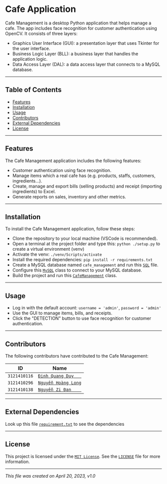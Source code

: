 # Cafe Application
Cafe Management is a desktop Python application that helps manage a cafe.
The app includes face recognition for customer authentication using OpenCV.
It consists of three layers:<br>
- Graphics User Interface (GUI): a presentation layer that uses Tkinter for the user interface.
- Business Logic Layer (BLL): a business layer that handles the application logic.
- Data Access Layer (DAL): a data access layer that connects to a MySQL database.

___

## Table of Contents
- [Features](#features)
- [Installation](#installation)
- [Usage](#usage)
- [Contributors](#contributors)
- [External Dependencies](#external-dependencies)
- [License](#license)

___

## Features
The Cafe Management application includes the following features:
- Customer authentication using face recognition.
- Manage items which a real cafe has (e.g. products, staffs, customers, ingredients...).
- Create, manage and export bills (selling products) and receipt (importing ingredients) to Excel.
- Generate reports on sales, inventory and other metrics.

___

## Installation
To install the Cafe Management application, follow these steps:
- Clone the repository to your local machine (VSCode is recommended).
- Open a terminal at the project folder and type this: `python ./setup.py` to create a virtual environment (venv)
- Activate the venv: `./venv/Scripts/activate`
- Install the required dependencies: `pip install -r requirements.txt`
- Create a MySQL database named `cafe_management` and run this [`SQL`](cafe_application/database/cafe_db.sql) file.
- Configure this [`MySQL`](cafe_application/src/DAL/MySQL.py) class to connect to your MySQL database.
- Build the project and run this [`CafeManagement`](cafe_application/src/main/CafeApplication.py) class.

___

## Usage
- Log in with the default account: `username = 'admin'`, `password = 'admin'`
- Use the GUI to manage items, bills, and receipts.
- Click the "DETECTION" button to use face recognition for customer authentication.

___

## Contributors
The following contributors have contributed to the Cafe Management:

| **ID**       | **Name**                                              |
|--------------|-------------------------------------------------------|
| `3121410116` | [`Đinh Quang Duy   `](https://github.com/quangduy201) |
| `3121410296` | [`Nguyễn Hoàng Long`](https://github.com/LongBOTT)    |
| `3121410138` | [`Nguyễn Zi Đan    `](https://github.com/zidan63)     |

___

## External Dependencies
Look up this file [`requirement.txt`](requirements.txt) to see the dependencies

___

## License
This project is licensed under the [`MIT License`](https://opensource.org/licenses/MIT).
See the [`LICENSE`](LICENSE) file for more information.

___

_This file was created on April 20, 2023, v1.0_
